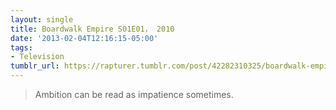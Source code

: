```yaml
---
layout: single
title: Boardwalk Empire S01E01， 2010
date: '2013-02-04T12:16:15-05:00'
tags:
- Television
tumblr_url: https://rapturer.tumblr.com/post/42282310325/boardwalk-empire-s01e01-2010
---
```

> Ambition can be read as impatience sometimes.

